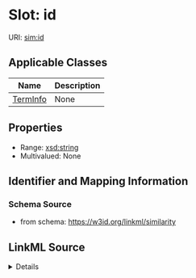 # Slot: id

URI: [sim:id](https://w3id.org/linkml/similarity/id)



<!-- no inheritance hierarchy -->




## Applicable Classes

| Name | Description |
| --- | --- |
[TermInfo](TermInfo.md) | None






## Properties

* Range: [xsd:string](http://www.w3.org/2001/XMLSchema#string)
* Multivalued: None







## Identifier and Mapping Information







### Schema Source


* from schema: https://w3id.org/linkml/similarity




## LinkML Source

<details>
```yaml
name: id
from_schema: https://w3id.org/linkml/similarity
rank: 1000
identifier: true
alias: id
owner: TermInfo
domain_of:
- TermInfo
range: string

```
</details>